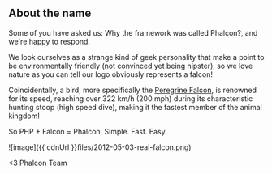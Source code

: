 ## About the name

Some of you have asked us: Why the framework was called Phalcon?, and we're happy to respond.

We look ourselves as a strange kind of geek personality that make a point to be environmentally friendly (not convinced yet being hipster), so we love nature as you can tell our logo obviously represents a falcon! 

Coincidentally, a bird, more specifically the [Peregrine Falcon](http://en.wikipedia.org/wiki/Peregrine_Falcon), is renowned for its speed, reaching over 322 km/h (200 mph) during its characteristic hunting stoop (high speed dive), making it the fastest member of the animal kingdom!

So PHP + Falcon = Phalcon, Simple. Fast. Easy.

![image]({{ cdnUrl }}files/2012-05-03-real-falcon.png)

<3 Phalcon Team